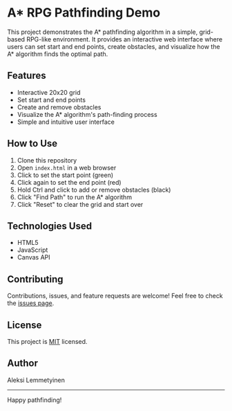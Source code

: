 # A* RPG Pathfinding Demo

This project demonstrates the A* pathfinding algorithm in a simple, grid-based RPG-like environment. It provides an interactive web interface where users can set start and end points, create obstacles, and visualize how the A* algorithm finds the optimal path.

## Features

- Interactive 20x20 grid
- Set start and end points
- Create and remove obstacles
- Visualize the A* algorithm's path-finding process
- Simple and intuitive user interface

## How to Use

1. Clone this repository
2. Open `index.html` in a web browser
3. Click to set the start point (green)
4. Click again to set the end point (red)
5. Hold Ctrl and click to add or remove obstacles (black)
6. Click "Find Path" to run the A* algorithm
7. Click "Reset" to clear the grid and start over

## Technologies Used

- HTML5
- JavaScript
- Canvas API

## Contributing

Contributions, issues, and feature requests are welcome! Feel free to check the [issues page](../../issues).

## License

This project is [MIT](./LICENSE) licensed.

## Author

Aleksi Lemmetyinen

---

Happy pathfinding!
